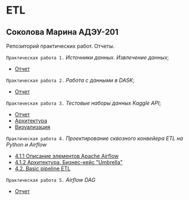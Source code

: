 # ETL
## Соколова Марина АДЭУ-201

Репозиторий практических работ. Отчеты.

`Практическая работа 1.` *Источники данных. Извлечение данных*;
  - [Отчет](https://github.com/MarinaSokolova111/ETL/blob/main/%D0%9F%D1%80%D0%B0%D0%BA%D1%82%D0%B8%D1%87%D0%B5%D1%81%D0%BA%D0%B0%D1%8F_%D1%80%D0%B0%D0%B1%D0%BE%D1%82%D0%B0_1_%D0%98%D1%81%D1%82%D0%BE%D1%87%D0%BD%D0%B8%D0%BA%D0%B8_%D0%B4%D0%B0%D0%BD%D0%BD%D1%8B%D1%85_%D0%98%D0%B7%D0%B2%D0%BB%D0%B5%D1%87%D0%B5%D0%BD%D0%B8%D0%B5_%D0%B4%D0%B0%D0%BD%D0%BD%D1%8B%D1%85.ipynb)

`Практическая работа 2.` *Работа с данными в DASK*;
  - [Отчет](https://github.com/MarinaSokolova111/ETL/blob/main/%D0%9F%D1%80%D0%B0%D0%BA%D1%82%D0%B8%D1%87%D0%B5%D1%81%D0%BA%D0%B0%D1%8F_%D1%80%D0%B0%D0%B1%D0%BE%D1%82%D0%B0_2_%D0%A0%D0%B0%D0%B1%D0%BE%D1%82%D0%B0_%D1%81_%D0%B4%D0%B0%D0%BD%D0%BD%D1%8B%D0%BC%D0%B8_%D0%B2_DASK.ipynb)

`Практическая работа 3.` *Тестовые наборы данных Kaggle API*;
- [Отчет](https://github.com/MarinaSokolova111/ETL/blob/main/%D0%9F%D1%80%D0%B0%D0%BA%D1%82%D0%B8%D1%87%D0%B5%D1%81%D0%BA%D0%B0%D1%8F_%D1%80%D0%B0%D0%B1%D0%BE%D1%82%D0%B0_3_%D0%A0%D0%B0%D0%B1%D0%BE%D1%82%D0%B0_%D1%81_API_%D0%A2%D0%B5%D1%81%D1%82%D0%BE%D0%B2%D1%8B%D0%B5_%D0%BD%D0%B0%D0%B1%D0%BE%D1%80%D1%8B_%D0%B4%D0%B0%D0%BD%D0%BD%D1%8B%D1%85_Kaggle_API.ipynb)
- [Архитектура](https://github.com/MarinaSokolova111/ETL/blob/main/%D0%9F%D1%80%D0%B0%D0%BA%D1%82%D0%B8%D1%87%D0%B5%D1%81%D0%BA%D0%B0%D1%8F_%D1%80%D0%B0%D0%B1%D0%BE%D1%82%D0%B0_3_%D0%A0%D0%B0%D0%B1%D0%BE%D1%82%D0%B0_%D1%81_API_%D0%90%D1%80%D1%85%D0%B8%D1%82%D0%B5%D0%BA%D1%82%D1%83%D1%80%D0%B0.png)
- [Визуализация](https://datalens.yandex.ru/jlp9cvde91ye7-top-500-prilozheniy?state=256e70f556)

`Практическая работа 4.` *Проектирование сквозного конвейера ETL на Python и Airflow*
  - [4.1.1 Описание элементов Apache Airflow](https://github.com/MarinaSokolova111/ETL/blob/main/%D0%9F%D1%80%D0%B0%D0%BA%D1%82%D0%B8%D1%87%D0%B5%D1%81%D0%BA%D0%B0%D1%8F_%D1%80%D0%B0%D0%B1%D0%BE%D1%82%D0%B0_4_%D0%9F%D1%80%D0%BE%D0%B5%D0%BA%D1%82%D0%B8%D1%80%D0%BE%D0%B2%D0%B0%D0%BD%D0%B8%D0%B5_%D1%81%D0%BA%D0%B2%D0%BE%D0%B7%D0%BD%D0%BE%D0%B3%D0%BE_%D0%BA%D0%BE%D0%BD%D0%B2%D0%B5%D0%B9%D0%B5%D1%80%D0%B0_ETL_%D0%9E%D0%BF%D0%B8%D1%81%D0%B0%D0%BD%D0%B8%D0%B5.pdf)
  - [4.1.2 Архитектура. Бизнес-кейс "Umbrella"](https://github.com/MarinaSokolova111/ETL/blob/main/%D0%9F%D1%80%D0%B0%D0%BA%D1%82%D0%B8%D1%87%D0%B5%D1%81%D0%BA%D0%B0%D1%8F_%D1%80%D0%B0%D0%B1%D0%BE%D1%82%D0%B0_4_%D0%9F%D1%80%D0%BE%D0%B5%D0%BA%D1%82%D0%B8%D1%80%D0%BE%D0%B2%D0%B0%D0%BD%D0%B8%D0%B5_%D1%81%D0%BA%D0%B2%D0%BE%D0%B7%D0%BD%D0%BE%D0%B3%D0%BE_%D0%BA%D0%BE%D0%BD%D0%B2%D0%B5%D0%B9%D0%B5%D1%80%D0%B0_ETL_%D0%90%D1%80%D1%85%D0%B8%D1%82%D0%B5%D0%BA%D1%82%D1%83%D1%80%D0%B0.png)
  - [4.2. Basic pipeline ETL](https://github.com/MarinaSokolova111/ETL/blob/main/%D0%9F%D1%80%D0%B0%D0%BA%D1%82%D0%B8%D1%87%D0%B5%D1%81%D0%BA%D0%B0%D1%8F_%D1%80%D0%B0%D0%B1%D0%BE%D1%82%D0%B0_4_%D0%9F%D1%80%D0%BE%D0%B5%D0%BA%D1%82%D0%B8%D1%80%D0%BE%D0%B2%D0%B0%D0%BD%D0%B8%D0%B5_%D1%81%D0%BA%D0%B2%D0%BE%D0%B7%D0%BD%D0%BE%D0%B3%D0%BE_%D0%BA%D0%BE%D0%BD%D0%B2%D0%B5%D0%B9%D0%B5%D1%80%D0%B0_ETL_%D0%90%D1%80%D1%85%D0%B8%D1%82%D0%B5%D0%BA%D1%82%D1%83%D1%80%D0%B0.png)

`Практическая работа 5.` *Airflow DAG*
  - [Отчет](https://github.com/MarinaSokolova111/ETL/blob/main/%D0%9F%D1%80%D0%B0%D0%BA%D1%82%D0%B8%D1%87%D0%B5%D1%81%D0%BA%D0%B0%D1%8F_%D1%80%D0%B0%D0%B1%D0%BE%D1%82%D0%B0_5_Airflow_DAG.pdf)
